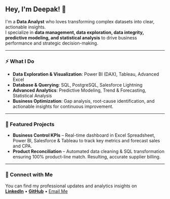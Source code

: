## Hey, I'm Deepak! 👋  

I'm a **Data Analyst** who loves transforming complex datasets into clear, actionable insights.  
I specialize in **data management, data exploration, data integrity, predictive modeling, and statistical analysis** to drive business performance and strategic decision-making.

---

### ⚡ What I Do
- **Data Exploration & Visualization**: Power BI (DAX), Tableau, Advanced Excel  
- **Database & Querying**: SQL, PostgreSQL, Salesforce Lightning  
- **Advanced Analytics**: Predictive Modeling, Trend & Forecasting, Statistical Analysis  
- **Business Optimization**: Gap analysis, root-cause identification, and actionable insights for continuous improvement.

---

### 📂 Featured Projects
- **Business Control KPIs** – Real-time dashboard in Excel Spreadsheet, Power BI, Salesforce & Tableau to track key metrics and forecast sales and CPA.  
- **Product Reconciliation** – Automated data cleaning & SQL transformation ensuring 100% product-line match. Resulting, accurate supplier billing.

---

### 🤝 Connect with Me
You can find my professional updates and analytics insights on  
[**LinkedIn**](https://www.linkedin.com/in/deepak-shah-04294a177) • [**GitHub**](https://github.com/DeepakShah-18) • [Email Me](deepakp1038@gmail.com)
